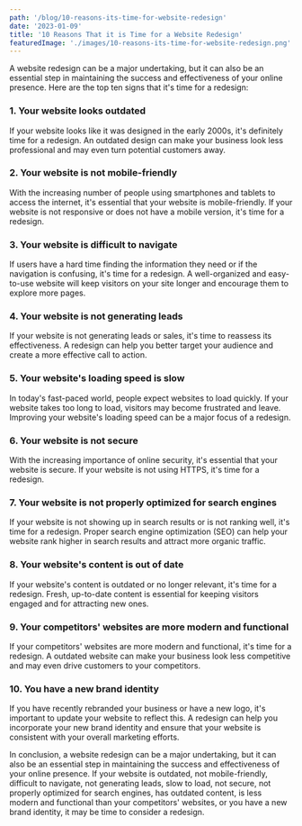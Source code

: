```yaml
---
path: '/blog/10-reasons-its-time-for-website-redesign'
date: '2023-01-09'
title: '10 Reasons That it is Time for a Website Redesign'
featuredImage: './images/10-reasons-its-time-for-website-redesign.png'
---
```


A website redesign can be a major undertaking, but it can also be an essential step in maintaining the success and effectiveness of your online presence. Here are the top ten signs that it's time for a redesign:

### 1. Your website looks outdated

If your website looks like it was designed in the early 2000s, it's definitely time for a redesign. An outdated design can make your business look less professional and may even turn potential customers away.

### 2. Your website is not mobile-friendly

With the increasing number of people using smartphones and tablets to access the internet, it's essential that your website is mobile-friendly. If your website is not responsive or does not have a mobile version, it's time for a redesign.

### 3. Your website is difficult to navigate

If users have a hard time finding the information they need or if the navigation is confusing, it's time for a redesign. A well-organized and easy-to-use website will keep visitors on your site longer and encourage them to explore more pages.

### 4. Your website is not generating leads

If your website is not generating leads or sales, it's time to reassess its effectiveness. A redesign can help you better target your audience and create a more effective call to action.

### 5. Your website's loading speed is slow

In today's fast-paced world, people expect websites to load quickly. If your website takes too long to load, visitors may become frustrated and leave. Improving your website's loading speed can be a major focus of a redesign.

### 6. Your website is not secure

With the increasing importance of online security, it's essential that your website is secure. If your website is not using HTTPS, it's time for a redesign.

### 7. Your website is not properly optimized for search engines

If your website is not showing up in search results or is not ranking well, it's time for a redesign. Proper search engine optimization (SEO) can help your website rank higher in search results and attract more organic traffic.

### 8. Your website's content is out of date

If your website's content is outdated or no longer relevant, it's time for a redesign. Fresh, up-to-date content is essential for keeping visitors engaged and for attracting new ones.

### 9. Your competitors' websites are more modern and functional

If your competitors' websites are more modern and functional, it's time for a redesign. A outdated website can make your business look less competitive and may even drive customers to your competitors.

### 10. You have a new brand identity

If you have recently rebranded your business or have a new logo, it's important to update your website to reflect this. A redesign can help you incorporate your new brand identity and ensure that your website is consistent with your overall marketing efforts.

In conclusion, a website redesign can be a major undertaking, but it can also be an essential step in maintaining the success and effectiveness of your online presence. If your website is outdated, not mobile-friendly, difficult to navigate, not generating leads, slow to load, not secure, not properly optimized for search engines, has outdated content, is less modern and functional than your competitors' websites, or you have a new brand identity, it may be time to consider a redesign.
